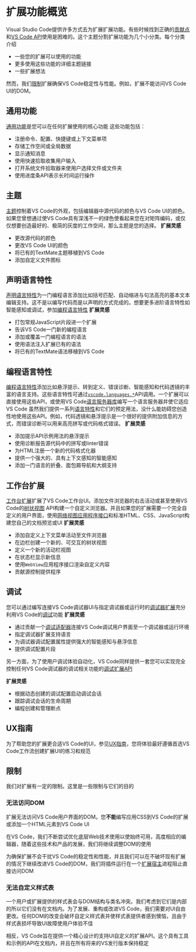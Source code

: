 # 扩展功能概览
Visual Studio Code提供许多方式去为扩展扩展功能。有些时候找到正确的[贡献点](/9.%20%E5%8F%82%E8%80%83/2.%20%E8%B4%A1%E7%8C%AE%E7%82%B9.md)和[VS Code API](/9.%20%E5%8F%82%E8%80%83/1.%20VS%20Code%20API.md)使用是困难的。这个主题分割扩展功能为几个小分类。每个分类介绍
- 一些您的扩展可以使用的功能
- 更多使用这些功能的详细主题链接
- 一些扩展想法

然而，我们[限制](##限制)扩展确保VS Code稳定性与性能。例如，扩展不能访问VS Code UI的DOM。
## 通用功能
[通用功能](2.%20%E9%80%9A%E7%94%A8%E5%8A%9F%E8%83%BD.md)是您可以在任何扩展使用的核心功能
这些功能包括：
- 注册命令、配置、快捷键或上下文菜单项
- 存储工作空间或全局数据
- 显示通知消息
- 使用快速拾取收集用户输入
- 打开系统文件拾取器来使用户选择文件或文件夹
- 使用进度条API表示长时间运行操作
## 主题
[主题](3.%20%E4%B8%BB%E9%A2%98.md)控制着VS Code的外观，包括编辑器中源代码的颜色与VS Code UI的颜色。如果您曾想通过使VS Code具有深浅不一的绿色使看起来您在对矩阵编码，或仅仅想要创造最好的、极简的灰度的工作空间，那么主题是您的选择。
__扩展灵感__
- 更改源代码的颜色
- 更改VS Code UI的颜色
- 将已有的TextMate主题移植到VS Code
- 添加自定义文件图标
## 声明语言特性
[声明语言特性](../6.%20%E8%AF%AD%E8%A8%80%E6%89%A9%E5%B1%95/1.%20%E6%A6%82%E8%A7%88.md#声明语言特性)为一门编程语言添加比如括号匹配、自动缩进与句法高亮的基本文本编辑支持。这不是以编写代码而是以声明的方式完成的。想要更多进阶语言特性如智能感知或调试，参加[编程语言特性](../6.%20%E8%AF%AD%E8%A8%80%E6%89%A9%E5%B1%95/1.%20%E6%A6%82%E8%A7%88.md#编程语言特性)
__扩展灵感__
- 打包常规JavaScript片段进一个扩展
- 告诉VS Code一门新的编程语言
- 添加或覆盖一门编程语言的语法
- 使用语法注入扩展已有的语法
- 将已有的TextMate语法移植到VS Code
## 编程语言特性
[编程语言特性](../6.%20%E8%AF%AD%E8%A8%80%E6%89%A9%E5%B1%95/1.%20%E6%A6%82%E8%A7%88.md#编程语言特性)添加比如悬浮提示、转到定义、错误诊断、智能感知和代码透镜的丰富的语言支持。这些语言特性可通过[`vscode.languages.*`](/9.%20%E5%8F%82%E8%80%83/1.%20VS%20Code%20API.md##languages)API调用。一个扩展可以直接使用这些API，或使用VS Code[语言服务器库](https://github.com/microsoft/vscode-languageserver-node)编写一个语言服务器并使它适应VS Code
虽然我们提供一系列[语言特性](../6.%20%E8%AF%AD%E8%A8%80%E6%89%A9%E5%B1%95/6.%20%E7%BC%96%E7%A8%8B%E8%AF%AD%E8%A8%80%E7%89%B9%E6%80%A7.md)和它们的预定用法，没什么能妨碍您创造性地使用这些API。例如，代码透镜和悬浮提示是一个很好的提供附加信息的方式，而错误诊断可以用来高亮拼写或代码格式错误。
__扩展灵感__
- 添加提示API示例用法的悬浮提示
- 使用诊断报告源代码中的拼写或linter错误
- 为HTML注册一个新的代码格式化器
- 提供一个强大的、具有上下文感知的智能感知
- 添加一门语言的折叠、面包屑导航和大纲支持
## 工作台扩展
[工作台扩展](4.%20%E6%89%A9%E5%B1%95%E5%B7%A5%E4%BD%9C%E5%8F%B0.md)扩展了VS Code工作台UI。添加文件浏览器的右击活动或甚至使用VS Code的[树状视图](../4.%20%E6%89%A9%E5%B1%95%E6%8C%87%E5%8D%97/6.%20%E6%A0%91%E7%8A%B6%E8%A7%86%E5%9B%BE.md) API构建一个自定义浏览器。并且如果您的扩展需要一个完全自定义的用户界面，使用[网络视图应用程序接口](../4.%20%E6%89%A9%E5%B1%95%E6%8C%87%E5%8D%97/7.%20%E7%BD%91%E7%BB%9C%E8%A7%86%E5%9B%BE.md)和标准HTML、CSS、JavaScript构建您自己的文档预览或UI
__扩展灵感__
- 添加自定义上下文菜单活动至文件浏览器
- 在边栏创建一个新的、可交互的树状视图
- 定义一个新的活动栏视图
- 在状态栏显示新信息
- 使用`WebView`应用程序接口渲染自定义内容
- 贡献源控制提供程序
## 调试
您可以通过编写连接VS Code调试器UI与指定调试器或运行时的[调试器扩展](../4.%20%E6%89%A9%E5%B1%95%E6%8C%87%E5%8D%97/16.%20%E8%B0%83%E8%AF%95%E5%99%A8%E6%89%A9%E5%B1%95.md)充分利用VS Code的[调试](https://code.visualstudio.com/docs/editor/debugging)功能
__扩展灵感__
- 通过贡献一个[调试适配器](https://microsoft.github.io/debug-adapter-protocol/implementors/adapters/)连接VS Code调试用户界面至一个调试器或运行环境
- 指定调试器扩展支持语言
- 为调试器调试配置属性提供强大的智能感知与悬浮信息
- 提供调试配置片段

另一方面，为了使用户调试体验自动化，VS Code同样提供一套您可以实现完全控制任何VS Code调试器的调试相关功能的[调试扩展API](/9.%20%E5%8F%82%E8%80%83/1.%20VS%20Code%20API.md##debug)

__扩展灵感__
- 根据动态创建的调试配置启动调试会话
- 跟踪调试会话的生命周期
- 编程创建和管理断点
## UX指南
为了帮助您的扩展更合适VS Code的UI，参见[UX指南](/5.%20UX%20%E6%8C%87%E5%8D%97/1.%20%E6%A6%82%E8%A7%88.md)，您将体验最好遵循首选VS Code工作流创建扩展UI的练习和规范
## 限制
我们对扩展有一定的限制。这里是一些限制与它们的目的
### 无法访问DOM
扩展无法访问VS Code用户界面的DOM。您**不能**编写应用CSS到VS Code的扩展或添加一个HTML元素到VS Code UI

在VS Code，我们不断尝试优化底层Web技术使用以使始终可用，高度相应的编辑器，随着这些技术和产品的发展，我们将继续调整DOM的使用

为确保扩展不会干扰VS Code的稳定性和性能，并且我们可以在不破坏现有扩展的情况下继续改进VS Code的DOM，我们将插件运行在一个[扩展宿主](/8.%20%E8%BF%9B%E9%98%B6%E4%B8%BB%E9%A2%98/1.%20%E6%89%A9%E5%B1%95%E5%AE%BF%E4%B8%BB.md)进程阻止直接访问DOM
### 无法自定义样式表
一个用户或扩展提供的样式表会与DOM结构与类名冲突。我们考虑到它们是内部的所以它们没有在文档内。为了发展、重构或改进VS Code，我们需要对UI自由更改。任何DOM的改变会破坏自定义样式表并使样式表提供者感到懊恼，且由于样式表损坏导致UI故障使用户体验不佳

相反，VS Code旨在提供一个精心设计的支持UI自定义的扩展API。这个具有工具和示例的API在文档内，并且在所有将来的VS发行版本保持稳定
